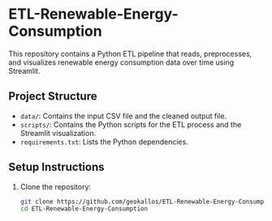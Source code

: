 # ETL-Renewable-Energy-Consumption

This repository contains a Python ETL pipeline that reads, preprocesses, and visualizes renewable energy consumption data over time using Streamlit.

## Project Structure

- `data/`: Contains the input CSV file and the cleaned output file.
- `scripts/`: Contains the Python scripts for the ETL process and the Streamlit visualization.
- `requirements.txt`: Lists the Python dependencies.

## Setup Instructions

1. Clone the repository:
   ```bash
   git clone https://github.com/geokallos/ETL-Renewable-Energy-Consumption.git
   cd ETL-Renewable-Energy-Consumption
